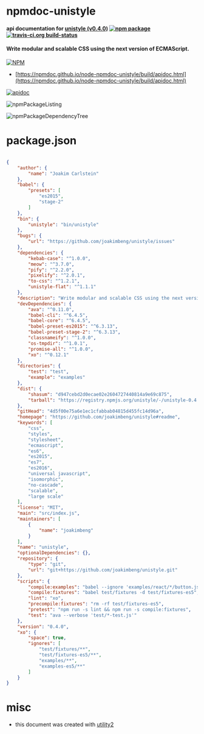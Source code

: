 # npmdoc-unistyle

#### api documentation for  [unistyle (v0.4.0)](https://github.com/joakimbeng/unistyle#readme)  [![npm package](https://img.shields.io/npm/v/npmdoc-unistyle.svg?style=flat-square)](https://www.npmjs.org/package/npmdoc-unistyle) [![travis-ci.org build-status](https://api.travis-ci.org/npmdoc/node-npmdoc-unistyle.svg)](https://travis-ci.org/npmdoc/node-npmdoc-unistyle)

#### Write modular and scalable CSS using the next version of ECMAScript.

[![NPM](https://nodei.co/npm/unistyle.png?downloads=true&downloadRank=true&stars=true)](https://www.npmjs.com/package/unistyle)

- [https://npmdoc.github.io/node-npmdoc-unistyle/build/apidoc.html](https://npmdoc.github.io/node-npmdoc-unistyle/build/apidoc.html)

[![apidoc](https://npmdoc.github.io/node-npmdoc-unistyle/build/screenCapture.buildCi.browser.%252Ftmp%252Fbuild%252Fapidoc.html.png)](https://npmdoc.github.io/node-npmdoc-unistyle/build/apidoc.html)

![npmPackageListing](https://npmdoc.github.io/node-npmdoc-unistyle/build/screenCapture.npmPackageListing.svg)

![npmPackageDependencyTree](https://npmdoc.github.io/node-npmdoc-unistyle/build/screenCapture.npmPackageDependencyTree.svg)



# package.json

```json

{
    "author": {
        "name": "Joakim Carlstein"
    },
    "babel": {
        "presets": [
            "es2015",
            "stage-2"
        ]
    },
    "bin": {
        "unistyle": "bin/unistyle"
    },
    "bugs": {
        "url": "https://github.com/joakimbeng/unistyle/issues"
    },
    "dependencies": {
        "kebab-case": "^1.0.0",
        "meow": "^3.7.0",
        "pify": "^2.2.0",
        "pixelify": "^2.0.1",
        "to-css": "^1.2.1",
        "unistyle-flat": "^1.1.1"
    },
    "description": "Write modular and scalable CSS using the next version of ECMAScript.",
    "devDependencies": {
        "ava": "^0.11.0",
        "babel-cli": "^6.4.5",
        "babel-core": "^6.4.5",
        "babel-preset-es2015": "^6.3.13",
        "babel-preset-stage-2": "^6.3.13",
        "classnameify": "^1.0.0",
        "os-tmpdir": "^1.0.1",
        "promise-all": "^1.0.0",
        "xo": "^0.12.1"
    },
    "directories": {
        "test": "test",
        "example": "examples"
    },
    "dist": {
        "shasum": "d947cebd2d0ecae02e2604727440814a9e69c875",
        "tarball": "https://registry.npmjs.org/unistyle/-/unistyle-0.4.0.tgz"
    },
    "gitHead": "4d5f00e75a6e1ec1cfabbab04815d455fc14d96a",
    "homepage": "https://github.com/joakimbeng/unistyle#readme",
    "keywords": [
        "css",
        "styles",
        "stylesheet",
        "ecmascript",
        "es6",
        "es2015",
        "es7",
        "es2016",
        "universal javascript",
        "isomorphic",
        "no-cascade",
        "scalable",
        "large scale"
    ],
    "license": "MIT",
    "main": "src/index.js",
    "maintainers": [
        {
            "name": "joakimbeng"
        }
    ],
    "name": "unistyle",
    "optionalDependencies": {},
    "repository": {
        "type": "git",
        "url": "git+https://github.com/joakimbeng/unistyle.git"
    },
    "scripts": {
        "compile:examples": "babel --ignore 'examples/react/*/button.js' examples -d examples-es5",
        "compile:fixtures": "babel test/fixtures -d test/fixtures-es5",
        "lint": "xo",
        "precompile:fixtures": "rm -rf test/fixtures-es5",
        "pretest": "npm run -s lint && npm run -s compile:fixtures",
        "test": "ava --verbose 'test/*-test.js'"
    },
    "version": "0.4.0",
    "xo": {
        "space": true,
        "ignores": [
            "test/fixtures/**",
            "test/fixtures-es5/**",
            "examples/**",
            "examples-es5/**"
        ]
    }
}
```



# misc
- this document was created with [utility2](https://github.com/kaizhu256/node-utility2)
